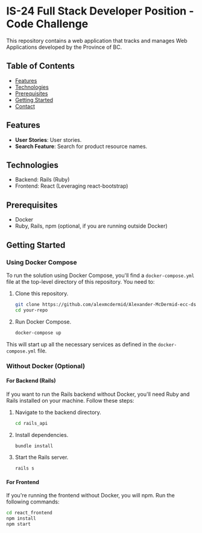 # IS-24 Full Stack Developer Position - Code Challenge

This repository contains a web application that tracks and manages Web Applications developed by the Province of BC.

## Table of Contents

- [Features](#features)
- [Technologies](#technologies)
- [Prerequisites](#prerequisites)
- [Getting Started](#getting-started)
- [Contact](#contact)

## Features

- **User Stories**: User stories.
- **Search Feature**: Search for product resource names.

## Technologies

- Backend: Rails (Ruby)
- Frontend: React (Leveraging react-bootstrap)

## Prerequisites

- Docker
- Ruby, Rails, npm (optional, if you are running outside Docker)

## Getting Started

### Using Docker Compose

To run the solution using Docker Compose, you'll find a `docker-compose.yml` file at the top-level directory of this repository. You need to:

1. Clone this repository.

    ```bash
    git clone https://github.com/alexmcdermid/Alexander-McDermid-ecc-dssb-IS24-code-challenge.git
    cd your-repo
    ```

2. Run Docker Compose.

    ```bash
    docker-compose up
    ```

This will start up all the necessary services as defined in the `docker-compose.yml` file.

### Without Docker (Optional)

#### For Backend (Rails)

If you want to run the Rails backend without Docker, you'll need Ruby and Rails installed on your machine. Follow these steps:

1. Navigate to the backend directory.

    ```bash
    cd rails_api
    ```

2. Install dependencies.

    ```bash
    bundle install
    ```

3. Start the Rails server.

    ```bash
    rails s
    ```

#### For Frontend

If you're running the frontend without Docker, you will npm. Run the following commands:

```bash
cd react_frontend
npm install
npm start
